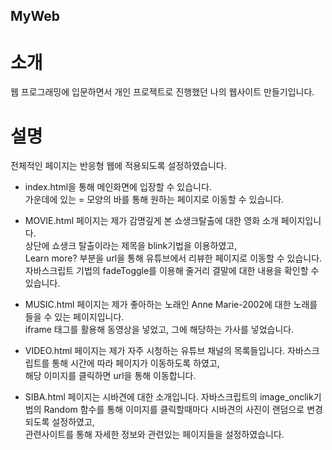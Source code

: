 ## MyWeb

# 소개

웹 프로그래밍에 입문하면서 개인 프로젝트로 진행했던 나의 웹사이트 만들기입니다.

# 설명

전체적인 페이지는 반응형 웹에 적용되도록 설정하였습니다.

- index.html을 통해 메인화면에 입장할 수 있습니다.  
가운데에 있는 = 모양의 바를 통해 원하는 페이지로 이동할 수 있습니다.


- MOVIE.html 페이지는 제가 감명깊게 본 쇼생크탈출에 대한 영화 소개 페이지입니다.  
상단에 쇼생크 탈출이라는 제목을 blink기법을 이용하였고,  
Learn more? 부분을 url을 통해 유튜브에서 리뷰한 페이지로 이동할 수 있습니다.  
자바스크립트 기법의 fadeToggle를 이용해 줄거리 결말에 대한 내용을 확인할 수 있습니다.  


- MUSIC.html 페이지는 제가 좋아하는 노래인 Anne Marie-2002에 대한 노래를 들을 수 있는 페이지입니다.  
iframe 태그를 활용해 동영상을 넣었고, 그에 해당하는 가사를 넣었습니다.  


- VIDEO.html 페이지는 제가 자주 시청하는 유튜브 채널의 목록들입니다. 자바스크립트를 통해 시간에 따라 페이지가 이동하도록 하였고,  
해당 이미지를 클릭하면 url을 통해 이동합니다.  


- SIBA.html 페이지는 시바견에 대한 소개입니다. 자바스크립트의 image_onclik기법의 Random 함수를 통해 이미지를 클릭할때마다 시바견의 사진이 랜덤으로 변경되도록 설정하였고,  
관련사이트를 통해 자세한 정보와 관련있는 페이지들을 설정하였습니다.







